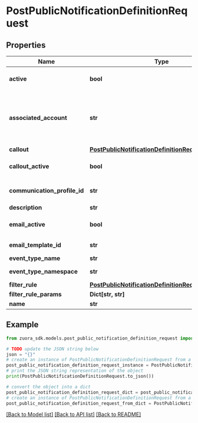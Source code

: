 # PostPublicNotificationDefinitionRequest


## Properties

Name | Type | Description | Notes
------------ | ------------- | ------------- | -------------
**active** | **bool** | The status of the notification definition. The default value is &#x60;true&#x60;. | [optional] [default to True]
**associated_account** | **str** | Indicates with which type of account this notification is associated. Depending on your environment, you can use one of the following values:  * &#x60;Account.Id&#x60;: ID of the primary customer account related to the notification. It is also the default value.  * &#x60;ParentAccount.Id&#x60;: this option is available only if you have &lt;a href&#x3D;\&quot;https://knowledgecenter.zuora.com/Billing/Subscriptions/Customer_Accounts/A_Customer_Account_Introduction#Customer_Hierarchy\&quot; target&#x3D;\&quot;_blank\&quot;&gt;Customer Hierarchy&lt;/a&gt; enabled for your tenant.  * &#x60;SubscriptionOwnerAccount.Id&#x60;: this option is available if the base object of the notification is Order Action.   **Note:** before specifying this field, we recommend that you use [Data Source](https://knowledgecenter.zuora.com/Billing/Reporting/D_Data_Sources_and_Exports/C_Data_Source_Reference) to check the available types of accounts for the current notification.   | [optional] 
**callout** | [**PostPublicNotificationDefinitionRequestCallout**](PostPublicNotificationDefinitionRequestCallout.md) |  | [optional] 
**callout_active** | **bool** | The status of the callout action. The default value is &#x60;false&#x60;. | [optional] [default to False]
**communication_profile_id** | **str** | The profile that notification definition belongs to.    You can use the [Query Action](https://www.zuora.com/developer/api-references/api/operation/Action_Postquery) to get the communication profile Id. See the following request sample:   &#x60;{     \&quot;queryString\&quot;: \&quot;select Id, ProfileName from CommunicationProfile\&quot;  }&#x60;  If you do not pass the communicationProfileId, notification service will be automatically added to the &#39;Default Profile&#39;. | [optional] 
**description** | **str** | The description of the notification definition. | [optional] 
**email_active** | **bool** | The status of the email action. The default value is &#x60;false&#x60;. | [optional] [default to False]
**email_template_id** | **str** | The ID of the email template. If &#x60;emailActive&#x60; is &#x60;true&#x60;, an email template is required. And EventType of the email template MUST be the same as the eventType. | [optional] 
**event_type_name** | **str** | The name of the event type.   | 
**event_type_namespace** | **str** | The namespace of the &#x60;eventTypeName&#x60; field. The &#x60;eventTypeName&#x60; has the &#x60;user.notification&#x60; namespace by default.             For example, if you want to create a notification definition on the &#x60;OrderActionProcessed&#x60; event, you must specify &#x60;com.zuora.notification&#x60; for this field. | [optional] 
**filter_rule** | [**PostPublicNotificationDefinitionRequestFilterRule**](PostPublicNotificationDefinitionRequestFilterRule.md) |  | [optional] 
**filter_rule_params** | **Dict[str, str]** | The parameter values used to configure the filter rule.  | [optional] 
**name** | **str** | The name of the notification definition, unique per communication profile. | 

## Example

```python
from zuora_sdk.models.post_public_notification_definition_request import PostPublicNotificationDefinitionRequest

# TODO update the JSON string below
json = "{}"
# create an instance of PostPublicNotificationDefinitionRequest from a JSON string
post_public_notification_definition_request_instance = PostPublicNotificationDefinitionRequest.from_json(json)
# print the JSON string representation of the object
print(PostPublicNotificationDefinitionRequest.to_json())

# convert the object into a dict
post_public_notification_definition_request_dict = post_public_notification_definition_request_instance.to_dict()
# create an instance of PostPublicNotificationDefinitionRequest from a dict
post_public_notification_definition_request_from_dict = PostPublicNotificationDefinitionRequest.from_dict(post_public_notification_definition_request_dict)
```
[[Back to Model list]](../README.md#documentation-for-models) [[Back to API list]](../README.md#documentation-for-api-endpoints) [[Back to README]](../README.md)


